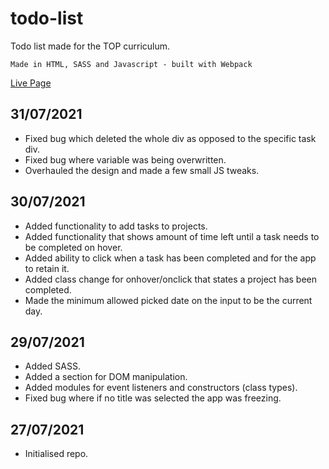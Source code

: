 # todo-list

Todo list made for the TOP curriculum.

`Made in HTML, SASS and Javascript - built with Webpack`

[Live Page](https://ctrlholtdel.github.io/todo-list/)

## 31/07/2021

- Fixed bug which deleted the whole div as opposed to the specific task div.
- Fixed bug where variable was being overwritten.
- Overhauled the design and made a few small JS tweaks.

## 30/07/2021

- Added functionality to add tasks to projects.
- Added functionality that shows amount of time left until a task needs to be completed on hover.
- Added ability to click when a task has been completed and for the app to retain it.
- Added class change for onhover/onclick that states a project has been completed.
- Made the minimum allowed picked date on the input to be the current day.

## 29/07/2021

- Added SASS.
- Added a section for DOM manipulation.
- Added modules for event listeners and constructors (class types).
- Fixed bug where if no title was selected the app was freezing.

## 27/07/2021

- Initialised repo.

